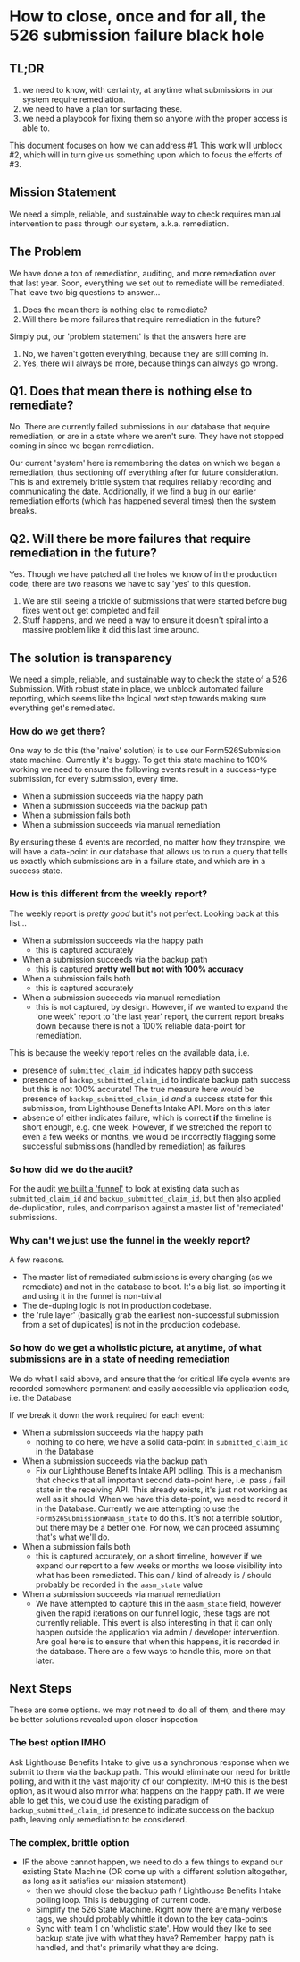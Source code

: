 # How to close, once and for all, the 526 submission failure black hole

## TL;DR
1. we need to know, with certainty, at anytime what submissions in our system require remediation.
2. we need to have a plan for surfacing these.
3. we need a playbook for fixing them so anyone with the proper access is able to.

This document focuses on how we can address #1. This work will unblock #2, which will in turn give us something upon which to focus the efforts of #3.

## Mission Statement
We need a simple, reliable, and sustainable way to check 
requires manual intervention to pass through our system, a.k.a. remediation.

## The Problem

We have done a ton of remediation, auditing, and more remediation over that last year.  Soon, everything we set out to remediate will be remediated. That leave two big questions to answer...

1. Does the mean there is nothing else to remediate?
2. Will there be more failures that require remediation in the future?

Simply put, our 'problem statement' is that the answers here are
1. No, we haven't gotten everything, because they are still coming in.
2. Yes, there will always be more, because things can always go wrong.

## Q1. Does that mean there is nothing else to remediate?
No. There are currently failed submissions in our database that require remediation, or are in a state where we aren't sure. They have not stopped coming in since we began remediation.

Our current 'system' here is remembering the dates on which we began a remediation, thus sectioning off everything after for future consideration. This is and extremely brittle system that requires reliably recording and communicating the date. Additionally, if we find a bug in our earlier remediation efforts (which has happened several times) then the system breaks.

## Q2. Will there be more failures that require remediation in the future?
Yes. Though we have patched all the holes we know of in the production code, there are two reasons we have to say 'yes' to this question.
1. We are still seeing a trickle of submissions that were started before bug fixes went out get completed and fail
2. Stuff happens, and we need a way to ensure it doesn't spiral into a massive problem like it did this last time around.

## The solution is transparency
We need a simple, reliable, and sustainable way to check the state of a 526 Submission. With robust state in place, we unblock automated failure reporting, which seems like the logical next step towards making sure everything get's remediated.

### How do we get there?

One way to do this (the 'naive' solution) is to use our Form526Submission state machine. Currently it's buggy.  To get this state machine to 100% working we need to ensure the following events result in a success-type submission, for every submission, every time.

- When a submission succeeds via the happy path
- When a submission succeeds via the backup path
- When a submission fails both
- When a submission succeeds via manual remediation  

By ensuring these 4 events are recorded, no matter how they transpire, we will have a data-point in our database that allows us to run a query that tells us exactly which submissions are in a failure state, and which are in a success state.

### How is this different from the weekly report?

The weekly report is *pretty good* but it's not perfect.  Looking back at this list...

- When a submission succeeds via the happy path
  - this is captured accurately
- When a submission succeeds via the backup path
  - this is captured **pretty well but not with 100% accuracy**
- When a submission fails both
  - this is captured accurately
- When a submission succeeds via manual remediation
  - this is not captured, by design. However, if we wanted to expand the 'one week' report to
    'the last year' report, the current report breaks down because there is not a 100% reliable 
    data-point for remediation.

This is because the weekly report relies on the available data, i.e.
- presence of `submitted_claim_id` indicates happy path success
- presence of `backup_submitted_claim_id` to indicate backup path success but this is not 100% accurate! The true measure here would be presence of `backup_submitted_claim_id` *and* a success state for this submission, from Lighthouse Benefits Intake API. More on this later
- absence of either indicates failure, which is correct **if** the timeline is short enough, e.g. one week.  However, if we stretched the report to even a few weeks or months, we would be incorrectly flagging some successful submissions (handled by remediation) as failures

### So how did we do the audit?

For the audit [we built a
'funnel'](https://github.com/department-of-veterans-affairs/va.gov-team/blob/master/products/disability/526ez/engineering_research/untouched_submission_audit/funnel_logic.md)
to look at existing data such as `submitted_claim_id` and
`backup_submitted_claim_id`, but then also 
applied de-duplication, rules, and comparison against a master list of 'remediated' submissions. 

### Why can't we just use the funnel in the weekly report?

A few reasons.

- The master list of remediated submissions is every changing (as we remediate) and not in the database to boot. It's a big list, so importing it and using it in the funnel is non-trivial
- The de-duping logic is not in production codebase.
- the 'rule layer' (basically grab the earliest non-successful submission from a set of duplicates) is not in the production codebase.

### So how do we get a wholistic picture, at anytime, of what submissions are in a state of needing remediation

We do what I said above, and ensure that the for critical life cycle events are recorded somewhere permanent and easily accessible via application code, i.e. the Database

If we break it down the work required for each event:

- When a submission succeeds via the happy path
  - nothing to do here, we have a solid data-point in `submitted_claim_id` in the Database
- When a submission succeeds via the backup path
  - Fix our Lighthouse Benefits Intake API polling. This is a mechanism that checks that all important second data-point here, i.e. pass / fail state in the receiving API.
    This already exists, it's just not working as well as it should. When we have this data-point, we need to record it in the Database.  Currently we are attempting to use
    the `Form526Submission#aasm_state` to do this. It's not a terrible solution, but there may be a better one. For now, we can proceed assuming that's what we'll do.
- When a submission fails both
  - this is captured accurately, on a short timeline, however if we expand our report to a few weeks or months we loose visibility into what has been remediated. This
    can / kind of already is / should probably be recorded in the `aasm_state` value
- When a submission succeeds via manual remediation
  - We have attempted to capture this in the `aasm_state` field, however given the rapid iterations on our funnel logic, these tags are not currently reliable. This
  event is also interesting in that it can only happen outside the application via admin / developer intervention. Are goal here is to ensure that when this happens, it is
  recorded in the database. There are a few ways to handle this, more on that later.

## Next Steps
These are some options. we may not need to do all of them, and there may be better solutions revealed upon closer inspection

### The best option IMHO
Ask Lighthouse Benefits Intake to give us a synchronous response when we submit to them via the backup path. This would eliminate our need for brittle polling, and with it the vast majority of our complexity. IMHO this is the best option, as it would also mirror what happens on the happy path. If we were able to get this, we could use the existing paradigm of `backup_submitted_claim_id` presence to indicate success on the backup path, leaving only remediation to be considered.

### The complex, brittle option
- IF the above cannot happen, we need to do a few things to expand our existing State Machine (OR come up with a different solution altogether, as long as it satisfies our mission statement).
  - then we should close the backup path / Lighthouse Benefits Intake polling loop. This is debugging of current code.
  - Simplify the 526 State Machine. Right now there are many verbose tags, we should probably whittle it down to the key data-points
  - Sync with team 1 on 'wholistic state'. How would they like to see backup state jive with what they have?  Remember, happy path is handled, and that's primarily what they are doing.
